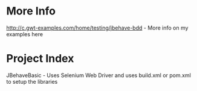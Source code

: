 More Info
===============
http://c.gwt-examples.com/home/testing/jbehave-bdd - More info on my examples here

Project Index
===============
JBehaveBasic - Uses Selenium Web Driver and uses build.xml or pom.xml to setup the libraries

